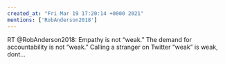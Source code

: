 ```yaml
---
created_at: "Fri Mar 19 17:20:14 +0000 2021"
mentions: ['RobAnderson2018']
---
```


RT @RobAnderson2018: Empathy is not “weak.” The demand for accountability is not “weak.” Calling a stranger on Twitter “weak” is weak, dont…